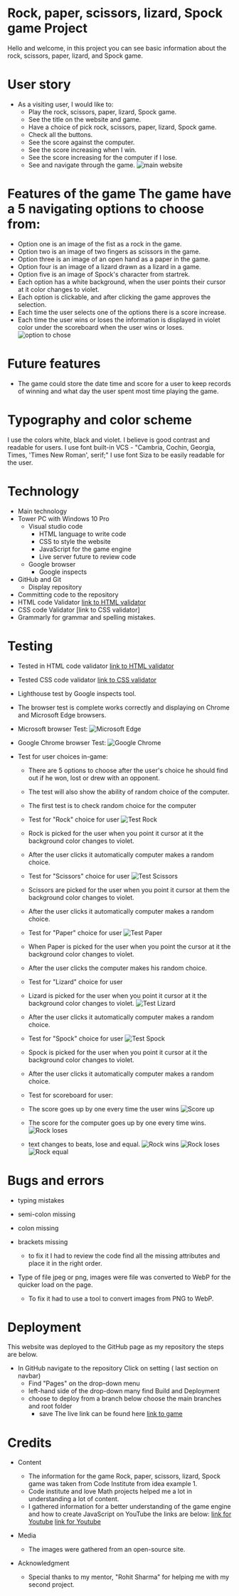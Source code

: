 # Rock, paper, scissors, lizard, Spock game Project

Hello and welcome, in this project you can see basic information about the rock, scissors, paper, lizard, and Spock game. 

# User story 

* As a visiting user, I would like to:
    * Play the rock, scissors, paper, lizard, Spock game.
    * See the title on the website and game.
    * Have a choice of pick rock, scissors, paper, lizard, Spock game.
    * Check all the buttons.
    * See the score against the computer.
    * See the score increasing when I win.
    * See the score increasing for the computer if I lose.
    * See and navigate through the game.
    ![main website](<assets/images/rock, paper, scisors,lizard, spock.png>)

# Features of the game The game have a 5 navigating options to choose from:
* Option one is an image of the fist as a rock in the game.
* Option two is an image of two fingers as scissors in the game.
* Option three is an image of an open hand as a paper in the game.
* Option four is an image of a lizard drawn as a lizard in a game.
* Option five is an image of Spock's character from startrek.
* Each option has a white background, when the user points their cursor at it color changes to violet.
* Each option is clickable, and after clicking the game approves the selection. 
* Each time the user selects one of the options there is a score increase. 
* Each time the user wins or loses the information is displayed in violet color under the scoreboard when the user wins or loses.
![option to chose](<assets/images/rock, paper, scisors,lizard, spock.png>)

# Future features 
* The game could store the date time and score for a user to keep records of winning and what day the user spent most time playing the game.

# Typography and color scheme 

I use the colors white, black and violet. I believe is good contrast and readable for users.
I use font built-in VCS - "Cambria, Cochin, Georgia, Times, 'Times New Roman', serif;" 
I use font Siza to be easily readable for the user. 


# Technology 

* Main technology 
* Tower PC with Windows 10 Pro
    * Visual studio code
        * HTML language to write code
        * CSS to style the website
        * JavaScript for the game engine 
        * Live server future to review code
    * Google browser 
        * Google inspects
* GitHub and Git 
    * Display repository 
* Committing code to the repository 
* HTML code Validator [link to HTML validator](https://validator.w3.org/)
* CSS code Validator [link to CSS validator]
* Grammarly for grammar and spelling mistakes.



# Testing 

* Tested in HTML code validator [link to HTML validator](https://validator.w3.org/)
    
* Tested CSS code validator [link to CSS validator](https://jigsaw.w3.org/css-validator/)
    

* Lighthouse test by Google inspects tool. 
    <img>
    <img>
 * The browser test is complete works correctly and displaying on Chrome and Microsoft Edge browsers.
 * Microsoft browser Test: 
 ![Microsoft Edge](<assets/images/microsoft edge.png>)
 * Google Chrome browser Test:
 ![Google Chrome](<assets/images/Google Chrome.png>)

* Test for user choices in-game:
    * There are 5 options to choose after the user's choice he should find out if he won, lost or drew with an opponent.
    * The test will also show the ability of random choice of the computer.
    * The first test is to check random choice for the computer

    * Test for "Rock" choice for user 
        ![Test Rock](<Test Rock-1.png>)
    * Rock is picked for the user when you point it cursor at it the background color changes to violet.
    * After the user clicks it automatically computer makes a random choice. 
    * Test for "Scissors" choice for user
        ![Test Scissors](<assets/images/Test Scissors.png>)
    * Scissors are picked for the user when you point it cursor at them the background color changes to violet.
    * After the user clicks it automatically computer makes a random choice. 
    * Test for "Paper" choice for user
        ![Test Paper](<assets/images/Test Paper.png>)
    * When Paper is picked for the user when you point the cursor at it the background color changes to violet.
    * After the user clicks the computer makes his random choice. 
    * Test for "Lizard" choice for user
    * Lizard is picked for the user when you point it cursor at it the background color changes to violet.
        ![Test Lizard](<assets/images/Test Lizard.png>)
    * After the user clicks it automatically computer makes a random choice.
    * Test for "Spock" choice for user
        ![Test Spock](<assets/images/Test Spock.png>)
    * Spock is picked for the user when you point it cursor at it the background color changes to violet.
    * After the user clicks it automatically computer makes a random choice.
    * Test for scoreboard for user:
    * The score goes up by one every time the user wins
        ![Score up](<assets/images/Score up for user.png>)
    * The score for the computer goes up by one every time wins. 
        ![Rock loses](<assets/images/Rock loses.png>)
    * text changes to beats, lose and equal. 
        ![Rock wins](<assets/images/Score up for user.png>)
        ![Rock loses](<assets/images/Rock loses.png>)
        ![Rock equal](<assets/images/Rock equal.png>)


# Bugs and errors 

 * typing mistakes 
 * semi-colon missing  
 * colon missing 
 * brackets missing

    * to fix it I had to review the code find all the missing attributes and place it in the right order.  

* Type of file jpeg or png, images were file was converted to WebP for the quicker load on the page.
    * To fix it had to use a tool to convert images from PNG to WebP.


# Deployment

This website was deployed to the GitHub page as my repository the steps are below.
* In GitHub navigate to the repository
Click on setting ( last section on navbar)
    * Find "Pages" on the drop-down menu 
    * left-hand side of the drop-down many find Build and Deployment
    * choose to deploy from a branch below choose the main branches and root folder 
        * save
The live link can be found here [link to game](https://cinula.github.io/rock-paper-scissors-lizard-spock-game/)

# Credits

* Content
    * The information for the game Rock, paper, scissors, lizard, Spock game was taken from Code Institute from idea example 1.
    * Code institute and love Math projects helped me a lot in understanding a lot of content. 
    * I gathered information for a better understanding of the game engine and how to create JavaScript on YouTube the links are below: 
        [link for Youtube](https://www.youtube.com/watch?v=jaVNP3nIAv0&t=2160s)
        [link for Youtube](https://www.youtube.com/watch?v=3uKdQx-SZ5A&t=560s)
* Media
    * The images were gathered from an open-source site.

* Acknowledgment
    * Special thanks to my mentor, "Rohit Sharma" for helping me with my second project. 
        